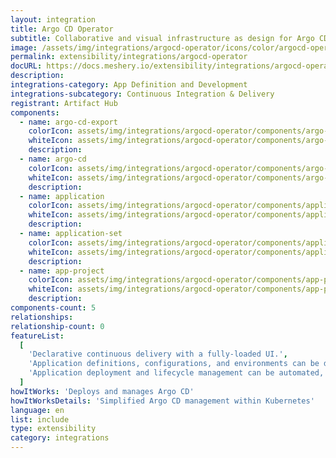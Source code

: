 ```yaml
---
layout: integration
title: Argo CD Operator
subtitle: Collaborative and visual infrastructure as design for Argo CD Operator
image: /assets/img/integrations/argocd-operator/icons/color/argocd-operator-color.svg
permalink: extensibility/integrations/argocd-operator
docURL: https://docs.meshery.io/extensibility/integrations/argocd-operator
description:
integrations-category: App Definition and Development
integrations-subcategory: Continuous Integration & Delivery
registrant: Artifact Hub
components:
  - name: argo-cd-export
    colorIcon: assets/img/integrations/argocd-operator/components/argo-cd-export/icons/color/argo-cd-export-color.svg
    whiteIcon: assets/img/integrations/argocd-operator/components/argo-cd-export/icons/white/argo-cd-export-white.svg
    description:
  - name: argo-cd
    colorIcon: assets/img/integrations/argocd-operator/components/argo-cd/icons/color/argo-cd-color.svg
    whiteIcon: assets/img/integrations/argocd-operator/components/argo-cd/icons/white/argo-cd-white.svg
    description:
  - name: application
    colorIcon: assets/img/integrations/argocd-operator/components/application/icons/color/application-color.svg
    whiteIcon: assets/img/integrations/argocd-operator/components/application/icons/white/application-white.svg
    description:
  - name: application-set
    colorIcon: assets/img/integrations/argocd-operator/components/application-set/icons/color/application-set-color.svg
    whiteIcon: assets/img/integrations/argocd-operator/components/application-set/icons/white/application-set-white.svg
    description:
  - name: app-project
    colorIcon: assets/img/integrations/argocd-operator/components/app-project/icons/color/app-project-color.svg
    whiteIcon: assets/img/integrations/argocd-operator/components/app-project/icons/white/app-project-white.svg
    description:
components-count: 5
relationships:
relationship-count: 0
featureList:
  [
    'Declarative continuous delivery with a fully-loaded UI.',
    'Application definitions, configurations, and environments can be declarative and version controlled.',
    'Application deployment and lifecycle management can be automated, auditable, and easy to understand.',
  ]
howItWorks: 'Deploys and manages Argo CD'
howItWorksDetails: 'Simplified Argo CD management within Kubernetes'
language: en
list: include
type: extensibility
category: integrations
---
```


